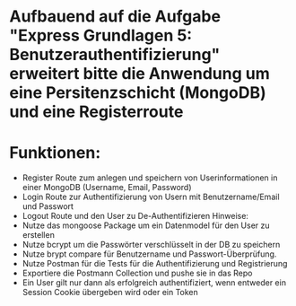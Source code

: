 # Aufbauend auf die Aufgabe "Express Grundlagen 5: Benutzerauthentifizierung" erweitert bitte die Anwendung um eine Persitenzschicht (MongoDB) und eine Registerroute

# Funktionen:
- Register Route zum anlegen und speichern von Userinformationen in einer MongoDB (Username, Email, Password)
- Login Route zur Authentifizierung von Usern mit Benutzername/Email und Passwort
- Logout Route und den User zu De-Authentifizieren
Hinweise:
- Nutze das mongoose Package um ein Datenmodel für den User zu erstellen
- Nutze bcrypt um die Passwörter verschlüsselt in der DB zu speichern
- Nutze brypt compare für Benutzername und Passwort-Überprüfung.
- Nutze Postman für die Tests für die Authentifizierung und Registrierung
- Exportiere die Postmann Collection und pushe sie in das Repo
- Ein User gilt nur dann als erfolgreich authentifiziert, wenn entweder ein Session Cookie übergeben wird oder ein Token
